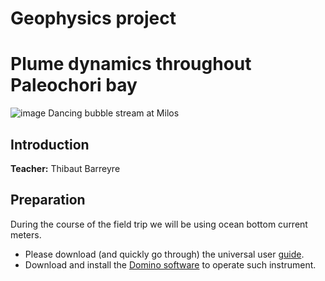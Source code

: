 # Geophysics project
# Plume dynamics throughout Paleochori bay
![image](https://github.com/MeinzBeur/MilosSummerSchool2023/assets/43003903/373495f9-7ea1-4296-ac3f-6ef0edc3143c)
Dancing bubble stream at Milos


## Introduction
**Teacher:** Thibaut Barreyre

## Preparation
During the course of the field trip we will be using ocean bottom current meters. 
- Please download (and quickly go through) the universal user [guide](https://www.lowellinstruments.com/download_files/Universal_User_Guide.pdf?_gl=1*1oya2g6*_ga*MTcyMzIwNDc5MC4xNjk1Mzk2OTk1*_ga_9FKGPKLK1F*MTY5NTM5Njk5NS4xLjEuMTY5NTM5NzAyOC4yNy4wLjA).
- Download and install the [Domino software](https://lowellinstruments.com/products/domino/) to operate such instrument. 
